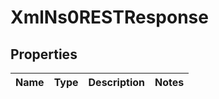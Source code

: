 
# XmlNs0RESTResponse

## Properties
Name | Type | Description | Notes
------------ | ------------- | ------------- | -------------



